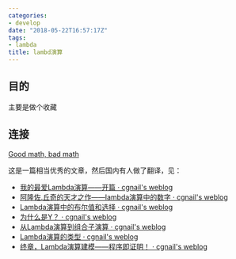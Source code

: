 ```yaml
---
categories: 
- develop
date: "2018-05-22T16:57:17Z"
tags: 
- lambda
title: lambd演算
---
```


## 目的

主要是做个收藏

## 连接

[Good math, bad math](http://goodmath.blogspot.com/)

这是一篇相当优秀的文章，然后国内有人做了翻译，见：

- [我的最爱Lambda演算——开篇 · cgnail's weblog](https://link.zhihu.com/?target=http%3A//cgnail.github.io/academic/lambda-1/)
- [阿隆佐.丘奇的天才之作——lambda演算中的数字 · cgnail's weblog](https://link.zhihu.com/?target=http%3A//cgnail.github.io/academic/lambda-2/)
- [Lambda演算中的布尔值和选择 · cgnail's weblog](https://link.zhihu.com/?target=http%3A//cgnail.github.io/academic/lambda-3/)
- [为什么是Y？ · cgnail's weblog](https://link.zhihu.com/?target=http%3A//cgnail.github.io/academic/lambda-4/)
- [从Lambda演算到组合子演算 · cgnail's weblog](https://link.zhihu.com/?target=http%3A//cgnail.github.io/academic/lambda-5/)
- [Lambda演算的类型 · cgnail's weblog](https://link.zhihu.com/?target=http%3A//cgnail.github.io/academic/lambda-6/)
- [终章，Lambda演算建模——程序即证明！ · cgnail's weblog](https://link.zhihu.com/?target=http%3A//cgnail.github.io/academic/lambda-7/)
